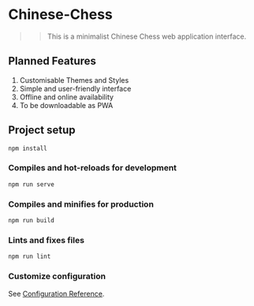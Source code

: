 # Chinese-Chess
>> This is a minimalist Chinese Chess web application interface.

## Planned Features
1. Customisable Themes and Styles
2. Simple and user-friendly interface
3. Offline and online availability
4. To be downloadable as PWA

## Project setup
```
npm install
```

### Compiles and hot-reloads for development
```
npm run serve
```

### Compiles and minifies for production
```
npm run build
```

### Lints and fixes files
```
npm run lint
```

### Customize configuration
See [Configuration Reference](https://cli.vuejs.org/config/).
